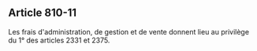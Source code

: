 Article 810-11
----
Les frais d'administration, de gestion et de vente donnent lieu au privilège du
1° des articles 2331 et 2375.
